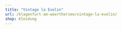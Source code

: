```yaml
---
title: "Vintage la Evelin"
url: /klagenfurt-am-woerthersee/vintage-la-evelin/
shop: Kleidung
---
```

